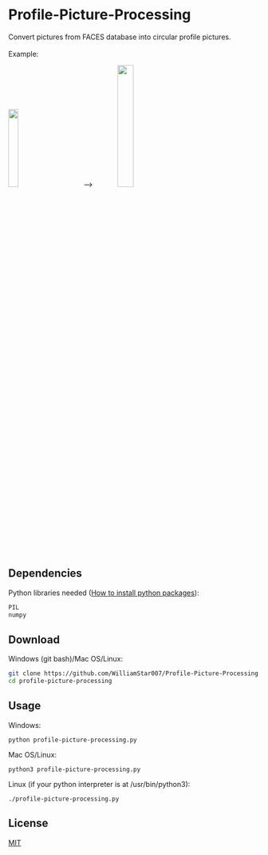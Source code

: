 # Profile-Picture-Processing
Convert pictures from FACES database into circular profile pictures.
<br></br>
Example: <br>
<p>
  <img width="20%" src="https://i.postimg.cc/W3Sf8mdS/target-image-1.jpg" />
  &emsp;&emsp;&emsp; --> &emsp;&emsp;&emsp;
  <img width="25%" src="https://i.postimg.cc/q7yPsCcZ/output-image-1.png" />
</p>

## Dependencies

Python libraries needed ([How to install python packages](https://packaging.python.org/en/latest/tutorials/installing-packages/)):

```python
PIL
numpy
```

## Download

Windows (git bash)/Mac OS/Linux:

```bash
git clone https://github.com/WilliamStar007/Profile-Picture-Processing.git
cd profile-picture-processing
```

## Usage

Windows:
```
python profile-picture-processing.py
```
Mac OS/Linux:
```
python3 profile-picture-processing.py
```
Linux (if your python interpreter is at /usr/bin/python3):
```
./profile-picture-processing.py
```

## License

[MIT](https://choosealicense.com/licenses/mit/)

